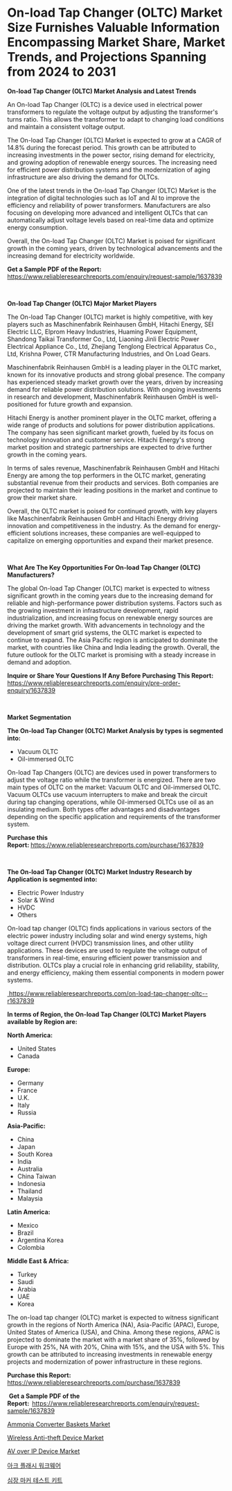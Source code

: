 <p><h1>On-load Tap Changer (OLTC) Market Size Furnishes Valuable Information Encompassing Market Share, Market Trends, and Projections Spanning from 2024 to 2031</h1></p><p><strong>On-load Tap Changer (OLTC) Market Analysis and Latest Trends</strong></p>
<p><p>An On-load Tap Changer (OLTC) is a device used in electrical power transformers to regulate the voltage output by adjusting the transformer's turns ratio. This allows the transformer to adapt to changing load conditions and maintain a consistent voltage output. </p><p>The On-load Tap Changer (OLTC) Market is expected to grow at a CAGR of 14.8% during the forecast period. This growth can be attributed to increasing investments in the power sector, rising demand for electricity, and growing adoption of renewable energy sources. The increasing need for efficient power distribution systems and the modernization of aging infrastructure are also driving the demand for OLTCs.</p><p>One of the latest trends in the On-load Tap Changer (OLTC) Market is the integration of digital technologies such as IoT and AI to improve the efficiency and reliability of power transformers. Manufacturers are also focusing on developing more advanced and intelligent OLTCs that can automatically adjust voltage levels based on real-time data and optimize energy consumption.</p><p>Overall, the On-load Tap Changer (OLTC) Market is poised for significant growth in the coming years, driven by technological advancements and the increasing demand for electricity worldwide.</p></p>
<p><strong>Get a Sample PDF of the Report:&nbsp;</strong> <a href="https://www.reliableresearchreports.com/enquiry/request-sample/1637839">https://www.reliableresearchreports.com/enquiry/request-sample/1637839</a></p>
<p>&nbsp;</p>
<p><strong>On-load Tap Changer (OLTC) Major Market Players</strong></p>
<p><p>The On-load Tap Changer (OLTC) market is highly competitive, with key players such as Maschinenfabrik Reinhausen GmbH, Hitachi Energy, SEI Electric LLC, Elprom Heavy Industries, Huaming Power Equipment, Shandong Taikai Transformer Co., Ltd, Liaoning Jinli Electric Power Electrical Appliance Co., Ltd, Zhejiang Tenglong Electrical Apparatus Co., Ltd, Krishna Power, CTR Manufacturing Industries, and On Load Gears.</p><p>Maschinenfabrik Reinhausen GmbH is a leading player in the OLTC market, known for its innovative products and strong global presence. The company has experienced steady market growth over the years, driven by increasing demand for reliable power distribution solutions. With ongoing investments in research and development, Maschinenfabrik Reinhausen GmbH is well-positioned for future growth and expansion.</p><p>Hitachi Energy is another prominent player in the OLTC market, offering a wide range of products and solutions for power distribution applications. The company has seen significant market growth, fueled by its focus on technology innovation and customer service. Hitachi Energy's strong market position and strategic partnerships are expected to drive further growth in the coming years.</p><p>In terms of sales revenue, Maschinenfabrik Reinhausen GmbH and Hitachi Energy are among the top performers in the OLTC market, generating substantial revenue from their products and services. Both companies are projected to maintain their leading positions in the market and continue to grow their market share.</p><p>Overall, the OLTC market is poised for continued growth, with key players like Maschinenfabrik Reinhausen GmbH and Hitachi Energy driving innovation and competitiveness in the industry. As the demand for energy-efficient solutions increases, these companies are well-equipped to capitalize on emerging opportunities and expand their market presence.</p></p>
<p>&nbsp;</p>
<p><strong>What Are The Key Opportunities For On-load Tap Changer (OLTC) Manufacturers?</strong></p>
<p><p>The global On-load Tap Changer (OLTC) market is expected to witness significant growth in the coming years due to the increasing demand for reliable and high-performance power distribution systems. Factors such as the growing investment in infrastructure development, rapid industrialization, and increasing focus on renewable energy sources are driving the market growth. With advancements in technology and the development of smart grid systems, the OLTC market is expected to continue to expand. The Asia Pacific region is anticipated to dominate the market, with countries like China and India leading the growth. Overall, the future outlook for the OLTC market is promising with a steady increase in demand and adoption.</p></p>
<p><strong>Inquire or Share Your Questions If Any Before Purchasing This Report:</strong> <a href="https://www.reliableresearchreports.com/enquiry/pre-order-enquiry/1637839">https://www.reliableresearchreports.com/enquiry/pre-order-enquiry/1637839</a></p>
<p>&nbsp;</p>
<p><strong>Market Segmentation</strong></p>
<p><strong>The On-load Tap Changer (OLTC) Market Analysis by types is segmented into:</strong></p>
<p><ul><li>Vacuum OLTC</li><li>Oil-immersed OLTC</li></ul></p>
<p><p>On-load Tap Changers (OLTC) are devices used in power transformers to adjust the voltage ratio while the transformer is energized. There are two main types of OLTC on the market: Vacuum OLTC and Oil-immersed OLTC. Vacuum OLTCs use vacuum interrupters to make and break the circuit during tap changing operations, while Oil-immersed OLTCs use oil as an insulating medium. Both types offer advantages and disadvantages depending on the specific application and requirements of the transformer system.</p></p>
<p><strong>Purchase this Report:&nbsp;</strong><a href="https://www.reliableresearchreports.com/purchase/1637839">https://www.reliableresearchreports.com/purchase/1637839</a></p>
<p>&nbsp;</p>
<p><strong>The On-load Tap Changer (OLTC) Market Industry Research by Application is segmented into:</strong></p>
<p><ul><li>Electric Power Industry</li><li>Solar & Wind</li><li>HVDC</li><li>Others</li></ul></p>
<p><p>On-load tap changer (OLTC) finds applications in various sectors of the electric power industry including solar and wind energy systems, high voltage direct current (HVDC) transmission lines, and other utility applications. These devices are used to regulate the voltage output of transformers in real-time, ensuring efficient power transmission and distribution. OLTCs play a crucial role in enhancing grid reliability, stability, and energy efficiency, making them essential components in modern power systems.</p></p>
<p><a href="https://www.reliableresearchreports.com/on-load-tap-changer-oltc--r1637839">&nbsp;https://www.reliableresearchreports.com/on-load-tap-changer-oltc--r1637839</a></p>
<p><strong>In terms of Region, the On-load Tap Changer (OLTC) Market Players available by Region are:</strong></p>
<p>
    <p> <strong> North America: </strong>
        <ul>
            <li>United States</li>
            <li>Canada</li>
        </ul>
        </p> 
    <p> <strong> Europe: </strong>
        <ul>
            <li>Germany</li>
            <li>France</li>
            <li>U.K.</li>
            <li>Italy</li>
            <li>Russia</li>
        </ul>
        </p> 
    <p> <strong> Asia-Pacific: </strong>
        <ul>
            <li>China</li>
            <li>Japan</li>
            <li>South Korea</li>
            <li>India</li>
            <li>Australia</li>
            <li>China Taiwan</li>
            <li>Indonesia</li>
            <li>Thailand</li>
            <li>Malaysia</li>
        </ul>
        </p> 
    <p> <strong> Latin America: </strong>
        <ul>
            <li>Mexico</li>
            <li>Brazil</li>
            <li>Argentina Korea</li>
            <li>Colombia</li>
        </ul>
        </p> 
    <p> <strong> Middle East & Africa: </strong>
        <ul>
            <li>Turkey</li>
            <li>Saudi</li>
            <li>Arabia</li>
            <li>UAE</li>
            <li>Korea</li>
        </ul>
    </p>
    </p>
<p><p>The on-load tap changer (OLTC) market is expected to witness significant growth in the regions of North America (NA), Asia-Pacific (APAC), Europe, United States of America (USA), and China. Among these regions, APAC is projected to dominate the market with a market share of 35%, followed by Europe with 25%, NA with 20%, China with 15%, and the USA with 5%. This growth can be attributed to increasing investments in renewable energy projects and modernization of power infrastructure in these regions.</p></p>
<p><strong>Purchase this Report: </strong><a href="https://www.reliableresearchreports.com/purchase/1637839">https://www.reliableresearchreports.com/purchase/1637839</a></p>
<p>&nbsp;<strong>Get a Sample PDF of the Report:&nbsp;&nbsp;</strong><a href="https://www.reliableresearchreports.com/enquiry/request-sample/1637839">https://www.reliableresearchreports.com/enquiry/request-sample/1637839</a></p>
<p><strong></strong></p>
<p><p><a href="https://github.com/abdelrhmankishk22/Market-Research-Report-List-5/blob/main/ammonia-converter-baskets-market.md">Ammonia Converter Baskets Market</a></p><p><a href="https://github.com/joannagoyvaerts/Market-Research-Report-List-4/blob/main/wireless-anti-theft-device-market.md">Wireless Anti-theft Device Market</a></p><p><a href="https://github.com/lubmix/Market-Research-Report-List-4/blob/main/av-over-ip-device-market.md">AV over IP Device Market</a></p><p><a href="https://github.com/hook46569/Market-Research-Report-List-3/blob/main/698585769643.md">아크 플래시 워크웨어</a></p><p><a href="https://github.com/JeromeRtyau89966/Market-Research-Report-List-3/blob/main/442802369642.md">심장 마커 테스트 키트</a></p></p>